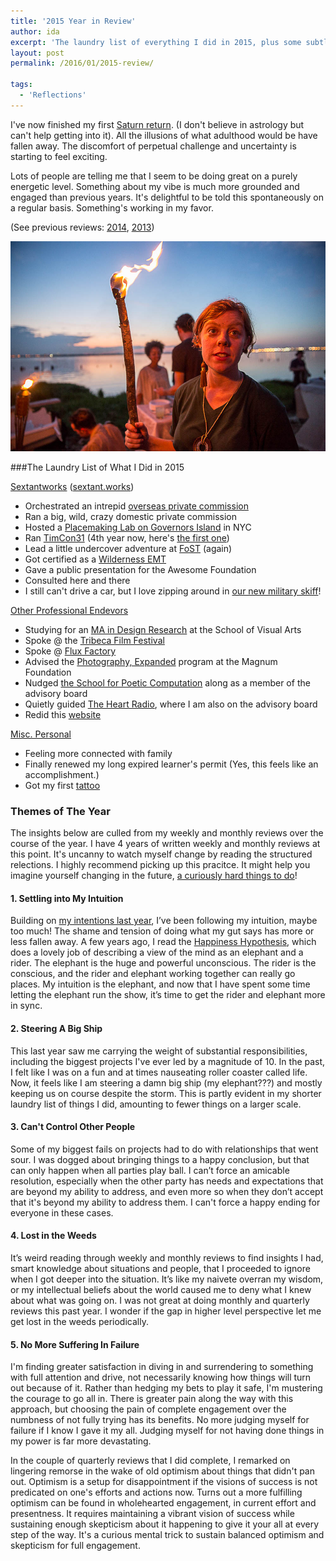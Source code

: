 ```yaml
---
title: '2015 Year in Review'
author: ida
excerpt: 'The laundry list of everything I did in 2015, plus some subtle observations from my weekly reviews.'
layout: post
permalink: /2016/01/2015-review/

tags:
  - 'Reflections'
---
```


I've now finished my first [Saturn return](https://en.wikipedia.org/wiki/Saturn_return). (I don't believe in astrology but can't help getting into it). All the illusions of what adulthood would be have fallen away. The discomfort of perpetual challenge and uncertainty is starting to feel exciting. 

Lots of people are telling me that I seem to be doing great on a purely energetic level. Something about my vibe is much more grounded and engaged than previous years. It's delightful to be told this spontaneously on a regular basis. Something's working in my favor. 

(See previous reviews: [2014](http://uncommonplaces.com/2015/04/2014-year-review/), [2013](http://uncommonplaces.com/2014/01/2013-year-review/))


![Crew Party](/images/2016/soa7517.jpg)



###The Laundry List of What I Did in 2015

<span style="text-decoration: underline;">Sextantworks</span> ([sextant.works](http://sextant.works/))

 * Orchestrated an intrepid [overseas private commission](https://www.instagram.com/p/yCKHv_RBFD/?modal=true)
  * Ran a big, wild, crazy domestic private commission
  * Hosted a [Placemaking Lab on Governors Island](http://sextant.works/lab.php) in NYC 
  * Ran [TimCon31](https://twitter.com/hashtag/TimCon31?src=hash) (4th year now, here's [the first one](http://sextant.works/timcon))
  * Lead a little undercover adventure at [FoST](http://futureofstorytelling.org/) (again)
  *  Got certified as a [Wilderness EMT](http://uncommonplaces.com/2015/08/wilderness-emt/)
  * Gave a public presentation for the Awesome Foundation
   * Consulted here and there
   * I still can't drive a car, but I love zipping around in [our new military skiff](https://www.instagram.com/p/_pDwDeNHyj/)!

<span style="text-decoration: underline;">Other Professional Endevors</span>

* Studying for an [MA in Design Research](http://designresearch.sva.edu/program/) at the School of Visual Arts
* Spoke @ the [Tribeca Film Festival](https://tribecafilminstitute.org/events/detail/tfi_interactive_2015)
* Spoke @ [Flux Factory](http://uncommonplaces.com/2015/08/flux-harbor/)
* Advised the [Photography, Expanded](http://magnumfoundation.org/photoex/) program at the Magnum Foundation
* Nudged [the School for Poetic Computation](http://sfpc.io/) along as a member of the advisory board
* Quietly guided [The Heart Radio](http://theheartradio.org/), where I am also on the advisory board
* Redid this [website](http://uncommonplaces.com/2015/04/move-to-jekyll/)

<span style="text-decoration: underline;">Misc. Personal</span>

* Feeling more connected with family
* Finally renewed my long expired learner's permit (Yes, this feels like an accomplishment.)
* Got my first [tattoo](https://www.instagram.com/p/4dDwDctH_r/)



### Themes of The Year
The insights below are culled from my weekly and monthly reviews over the course of the year. I have 4 years of written weekly and monthly reviews at this point. It's uncanny to watch myself change by reading the structured relections. I highly recommend picking up this pracitce. It might help you imagine yourself changing in the future, [a curiously hard things to do](http://www.ted.com/talks/dan_gilbert_you_are_always_changing)!

#### 1. Settling into My Intuition

Building on [my intentions last year](/2015/04/2014-year-review/), I’ve been following my intuition, maybe too much! The shame and tension of doing what my gut says has more or less fallen away. A few years ago, I read the [Happiness Hypothesis](http://happinesshypothesis.com/), which does a lovely job of describing a view of the mind as an elephant and a rider. The elephant is the huge and powerful unconscious. The rider is the conscious, and the rider and elephant working together can really go places. My intuition is the elephant, and now that I have spent some time letting the elephant run the show, it’s time to get the rider and elephant more in sync. 

#### 2. Steering A Big Ship

This last year saw me carrying the weight of substantial responsibilities, including the biggest projects I've ever led by a magnitude of 10. In the past, I felt like I was on a fun and at times nauseating roller coaster called life. Now, it feels like I am steering a damn big ship (my elephant???) and mostly keeping us on course despite the storm. This is partly evident in my shorter laundry list of things I did, amounting to fewer things on a larger scale.


#### 3. Can't Control Other People

Some of my biggest fails on projects had to do with relationships that went sour. I was dogged about bringing things to a happy conclusion, but that can only happen when all parties play ball. I can’t force an amicable resolution, especially when the other party has needs and expectations that are beyond my ability to address, and even more so when they don’t accept that it's beyond my ability to address them. I can't force a happy ending for everyone in these cases.  

#### 4. Lost in the Weeds

It’s weird reading through weekly and monthly reviews to find insights I had, smart knowledge about situations and people, that I proceeded to ignore when I got deeper into the situation. It’s like my naivete overran my wisdom, or my intellectual beliefs about the world caused me to deny what I knew about what was going on. I was not great at doing monthly and quarterly reviews this past year. I wonder if the gap in higher level perspective let me get lost in the weeds periodically.

#### 5. No More Suffering In Failure

I'm finding greater satisfaction in diving in and surrendering to something with full attention and drive, not necessarily knowing how things will turn out because of it. Rather than hedging my bets to play it safe, I'm mustering the courage to go all in. There is greater pain along the way with this approach, but choosing the pain of complete engagement over the numbness of not fully trying has its benefits. No more judging myself for failure if I know I gave it my all. Judging myself for not having done things in my power is far more devastating. 

In the couple of quarterly reviews that I did complete, I remarked on lingering remorse in the wake of old optimism about things that didn't pan out. Optimism is a setup for disappointment if the visions of success is not predicated on one's efforts and actions now. Turns out a more fulfilling optimism can be found in wholehearted engagement, in current effort and presentness. It requires maintaining a vibrant vision of success while sustaining enough skepticism about it happening to give it your all at every step of the way. It's a curious mental trick to sustain balanced optimism and skepticism for full engagement.
